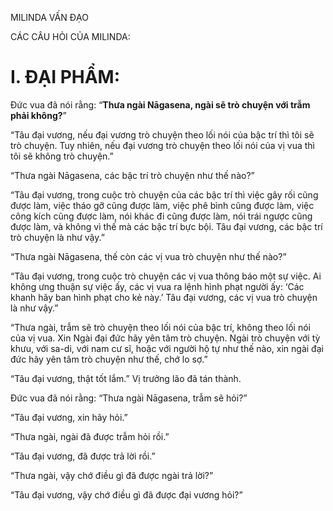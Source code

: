 MILINDA VẤN ĐẠO

CÁC CÂU HỎI CỦA MILINDA:

# I. ĐẠI PHẨM:

Đức vua đã nói rằng: “**Thưa ngài Nāgasena, ngài sẽ trò chuyện với trẫm phải không?**”

“Tâu đại vương, nếu đại vương trò chuyện theo lối nói của bậc trí thì tôi sẽ trò chuyện. Tuy nhiên, nếu đại vương trò chuyện theo lối nói của vị vua thì tôi sẽ không trò chuyện.”

“Thưa ngài Nāgasena, các bậc trí trò chuyện như thế nào?”

“Tâu đại vương, trong cuộc trò chuyện của các bậc trí thì việc gây rối cũng được làm, việc tháo gỡ cũng được làm, việc phê bình cũng được làm, việc công kích cũng được làm, nói khác đi cũng được làm, nói trái ngược cũng được làm, và không vì thế mà các bậc trí bực bội. Tâu đại vương, các bậc trí trò chuyện là như vậy.”

“Thưa ngài Nāgasena, thế còn các vị vua trò chuyện như thế nào?”

“Tâu đại vương, trong cuộc trò chuyện các vị vua thông báo một sự việc. Ai không ưng thuận sự việc ấy, các vị vua ra lệnh hình phạt người ấy: ‘Các khanh hãy ban hình phạt cho kẻ này.’ Tâu đại vương, các vị vua trò chuyện là như vậy.”

“Thưa ngài, trẫm sẽ trò chuyện theo lối nói của bậc trí, không theo lối nói của vị vua. Xin Ngài đại đức hãy yên tâm trò chuyện. Ngài trò chuyện với tỳ khưu, với sa-di, với nam cư sĩ, hoặc với người hộ tự như thế nào, xin ngài đại đức hãy yên tâm trò chuyện như thế, chớ lo sợ.”

“Tâu đại vương, thật tốt lắm.” Vị trưởng lão đã tán thành.

Đức vua đã nói rằng: “Thưa ngài Nāgasena, trẫm sẽ hỏi?”

“Tâu đại vương, xin hãy hỏi.”

“Thưa ngài, ngài đã được trẫm hỏi rồi.”

“Tâu đại vương, đã được trả lời rồi.”

“Thưa ngài, vậy chớ điều gì đã được ngài trả lời?”

“Tâu đại vương, vậy chớ điều gì đã được đại vương hỏi?”

